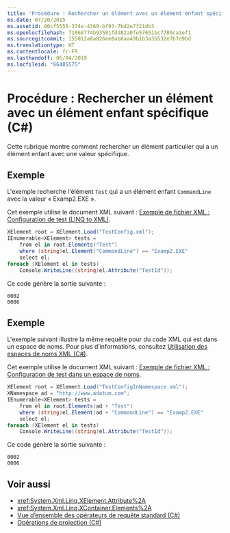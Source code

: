 ```yaml
---
title: 'Procédure : Rechercher un élément avec un élément enfant spécifique (C#)'
ms.date: 07/20/2015
ms.assetid: 00cf5555-374e-4369-bf93-7bd2e7f21db3
ms.openlocfilehash: 71068774b93581fdd82a0fe57651bc7780ca1ef1
ms.sourcegitcommit: 155012a8a826ee8ab6aa49b1b3a3b532e7b7d9bd
ms.translationtype: HT
ms.contentlocale: fr-FR
ms.lasthandoff: 06/04/2019
ms.locfileid: "66485575"
---
```

# <a name="how-to-find-an-element-with-a-specific-child-element-c"></a>Procédure : Rechercher un élément avec un élément enfant spécifique (C#)
Cette rubrique montre comment rechercher un élément particulier qui a un élément enfant avec une valeur spécifique.  
  
## <a name="example"></a>Exemple  
 L'exemple recherche l'élément `Test` qui a un élément enfant `CommandLine` avec la valeur « Examp2.EXE ».  
  
 Cet exemple utilise le document XML suivant : [Exemple de fichier XML : Configuration de test (LINQ to XML)](../../../../csharp/programming-guide/concepts/linq/sample-xml-file-test-configuration-linq-to-xml.md).  
  
```csharp  
XElement root = XElement.Load("TestConfig.xml");  
IEnumerable<XElement> tests =  
    from el in root.Elements("Test")  
    where (string)el.Element("CommandLine") == "Examp2.EXE"  
    select el;  
foreach (XElement el in tests)  
    Console.WriteLine((string)el.Attribute("TestId"));  
```  
  
 Ce code génère la sortie suivante :  
  
```  
0002  
0006  
```  
  
## <a name="example"></a>Exemple  
 L'exemple suivant illustre la même requête pour du code XML qui est dans un espace de noms. Pour plus d’informations, consultez [Utilisation des espaces de noms XML (C#)](../../../../csharp/programming-guide/concepts/linq/namespaces-overview-linq-to-xml.md).  
  
 Cet exemple utilise le document XML suivant : [Exemple de fichier XML : Configuration de test dans un espace de noms](../../../../csharp/programming-guide/concepts/linq/sample-xml-file-test-configuration-in-a-namespace1.md).  
  
```csharp  
XElement root = XElement.Load("TestConfigInNamespace.xml");  
XNamespace ad = "http://www.adatum.com";  
IEnumerable<XElement> tests =  
    from el in root.Elements(ad + "Test")  
    where (string)el.Element(ad + "CommandLine") == "Examp2.EXE"  
    select el;  
foreach (XElement el in tests)  
    Console.WriteLine((string)el.Attribute("TestId"));  
```  
  
 Ce code génère la sortie suivante :  
  
```  
0002  
0006  
```  
  
## <a name="see-also"></a>Voir aussi

- <xref:System.Xml.Linq.XElement.Attribute%2A>
- <xref:System.Xml.Linq.XContainer.Elements%2A>
- [Vue d’ensemble des opérateurs de requête standard (C#)](../../../../csharp/programming-guide/concepts/linq/standard-query-operators-overview.md)
- [Opérations de projection (C#)](../../../../csharp/programming-guide/concepts/linq/projection-operations.md)
